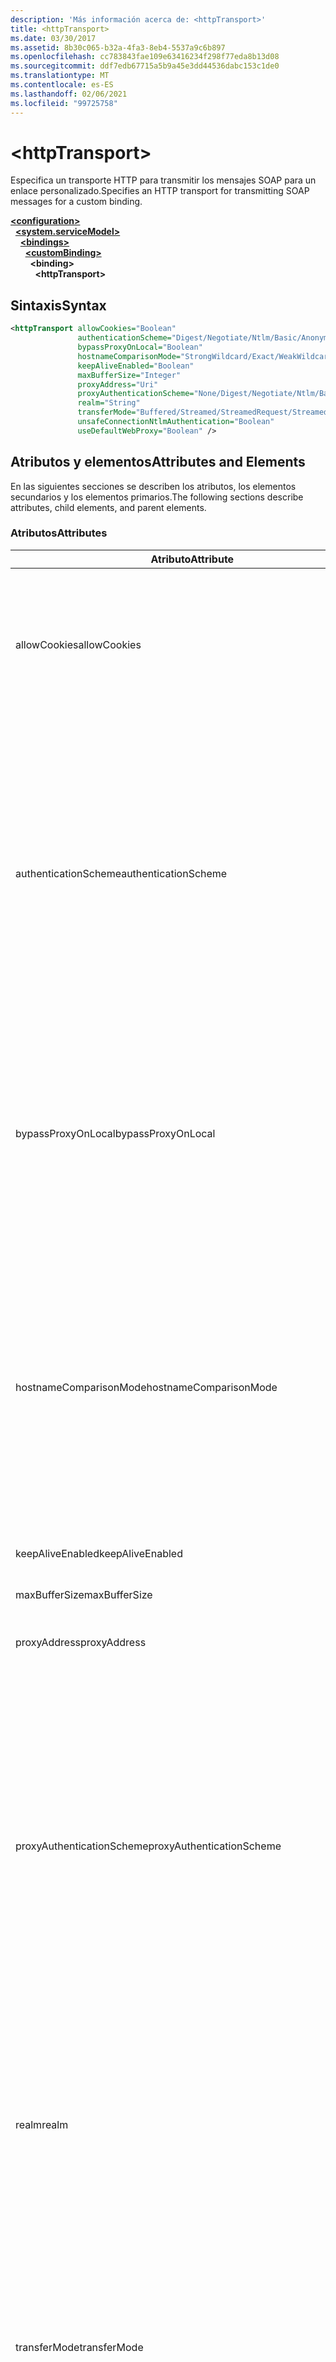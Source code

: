 ```yaml
---
description: 'Más información acerca de: <httpTransport>'
title: <httpTransport>
ms.date: 03/30/2017
ms.assetid: 8b30c065-b32a-4fa3-8eb4-5537a9c6b897
ms.openlocfilehash: cc783843fae109e63416234f298f77eda8b13d08
ms.sourcegitcommit: ddf7edb67715a5b9a45e3dd44536dabc153c1de0
ms.translationtype: MT
ms.contentlocale: es-ES
ms.lasthandoff: 02/06/2021
ms.locfileid: "99725758"
---
```

# \<httpTransport>

<span data-ttu-id="9a676-102">Especifica un transporte HTTP para transmitir los mensajes SOAP para un enlace personalizado.</span><span class="sxs-lookup"><span data-stu-id="9a676-102">Specifies an HTTP transport for transmitting SOAP messages for a custom binding.</span></span>  
  
[**\<configuration>**](../configuration-element.md)\
&nbsp;&nbsp;[**\<system.serviceModel>**](system-servicemodel.md)\
&nbsp;&nbsp;&nbsp;&nbsp;[**\<bindings>**](bindings.md)\
&nbsp;&nbsp;&nbsp;&nbsp;&nbsp;&nbsp;[**\<customBinding>**](custombinding.md)\
&nbsp;&nbsp;&nbsp;&nbsp;&nbsp;&nbsp;&nbsp;&nbsp;**\<binding>**\
&nbsp;&nbsp;&nbsp;&nbsp;&nbsp;&nbsp;&nbsp;&nbsp;&nbsp;&nbsp;**\<httpTransport>**  
  
## <a name="syntax"></a><span data-ttu-id="9a676-103">Sintaxis</span><span class="sxs-lookup"><span data-stu-id="9a676-103">Syntax</span></span>  
  
```xml  
<httpTransport allowCookies="Boolean"
               authenticationScheme="Digest/Negotiate/Ntlm/Basic/Anonymous"
               bypassProxyOnLocal="Boolean"
               hostnameComparisonMode="StrongWildcard/Exact/WeakWildcard"
               keepAliveEnabled="Boolean"
               maxBufferSize="Integer"
               proxyAddress="Uri"
               proxyAuthenticationScheme="None/Digest/Negotiate/Ntlm/Basic/Anonymous"
               realm="String"
               transferMode="Buffered/Streamed/StreamedRequest/StreamedResponse"
               unsafeConnectionNtlmAuthentication="Boolean"
               useDefaultWebProxy="Boolean" />
```  
  
## <a name="attributes-and-elements"></a><span data-ttu-id="9a676-104">Atributos y elementos</span><span class="sxs-lookup"><span data-stu-id="9a676-104">Attributes and Elements</span></span>  

 <span data-ttu-id="9a676-105">En las siguientes secciones se describen los atributos, los elementos secundarios y los elementos primarios.</span><span class="sxs-lookup"><span data-stu-id="9a676-105">The following sections describe attributes, child elements, and parent elements.</span></span>  
  
### <a name="attributes"></a><span data-ttu-id="9a676-106">Atributos</span><span class="sxs-lookup"><span data-stu-id="9a676-106">Attributes</span></span>  
  
|<span data-ttu-id="9a676-107">Atributo</span><span class="sxs-lookup"><span data-stu-id="9a676-107">Attribute</span></span>|<span data-ttu-id="9a676-108">Descripción</span><span class="sxs-lookup"><span data-stu-id="9a676-108">Description</span></span>|  
|---------------|-----------------|  
|<span data-ttu-id="9a676-109">allowCookies</span><span class="sxs-lookup"><span data-stu-id="9a676-109">allowCookies</span></span>|<span data-ttu-id="9a676-110">Un valor booleano que especifica si el cliente acepta las cookies y las propaga en solicitudes futuras.</span><span class="sxs-lookup"><span data-stu-id="9a676-110">A Boolean value that specifies whether the client accepts cookies and propagates them on future requests.</span></span> <span data-ttu-id="9a676-111">De manera predeterminada, es `false`.</span><span class="sxs-lookup"><span data-stu-id="9a676-111">The default is `false`.</span></span><br /><br /> <span data-ttu-id="9a676-112">Puede usar este atributo al interactuar con los servicios Web ASMX que utilizan cookies.</span><span class="sxs-lookup"><span data-stu-id="9a676-112">You can use this attribute when you interact with ASMX Web services that use cookies.</span></span> <span data-ttu-id="9a676-113">De esta manera, puede estar seguro de que las cookies devueltas del servidor se copian automáticamente en todas las solicitudes de cliente futuras para ese servicio.</span><span class="sxs-lookup"><span data-stu-id="9a676-113">In this way, you can be sure that the cookies returned from the server are automatically copied to all future client requests for that service.</span></span>|  
|<span data-ttu-id="9a676-114">authenticationScheme</span><span class="sxs-lookup"><span data-stu-id="9a676-114">authenticationScheme</span></span>|<span data-ttu-id="9a676-115">Especifica el protocolo utilizado para autenticar solicitudes de cliente que son procesadas por un agente de escucha HTTP.</span><span class="sxs-lookup"><span data-stu-id="9a676-115">Specifies the protocol used to authenticate client requests being processed by an HTTP listener.</span></span> <span data-ttu-id="9a676-116">Los valores válidos incluyen los siguientes:</span><span class="sxs-lookup"><span data-stu-id="9a676-116">Valid values include the following:</span></span><br /><br /> <span data-ttu-id="9a676-117">-Digest: especifica la autenticación implícita.</span><span class="sxs-lookup"><span data-stu-id="9a676-117">-   Digest: Specifies digest authentication.</span></span><br /><span data-ttu-id="9a676-118">-Negotiate: negocia con el cliente para determinar el esquema de autenticación.</span><span class="sxs-lookup"><span data-stu-id="9a676-118">-   Negotiate: Negotiates with the client to determine the authentication scheme.</span></span> <span data-ttu-id="9a676-119">Si cliente y el servidor son compatibles con Kerberos, se utiliza; de lo contrario, se utiliza NTLM.</span><span class="sxs-lookup"><span data-stu-id="9a676-119">If both client and server support Kerberos, it is used; otherwise, NTLM is used.</span></span><br /><span data-ttu-id="9a676-120">-NTLM: especifica la autenticación NTLM.</span><span class="sxs-lookup"><span data-stu-id="9a676-120">-   Ntlm: Specifies NTLM authentication.</span></span><br /><span data-ttu-id="9a676-121">-Basic: especifica la autenticación básica.</span><span class="sxs-lookup"><span data-stu-id="9a676-121">-   Basic: Specifies basic authentication.</span></span><br /><span data-ttu-id="9a676-122">-Anonymous: especifica la autenticación anónima.</span><span class="sxs-lookup"><span data-stu-id="9a676-122">-   Anonymous: Specifies anonymous authentication.</span></span><br /><br /> <span data-ttu-id="9a676-123">El valor predeterminado es Anonymous.</span><span class="sxs-lookup"><span data-stu-id="9a676-123">The default is Anonymous.</span></span> <span data-ttu-id="9a676-124">Este atributo es del tipo <xref:System.Net.AuthenticationSchemes>.</span><span class="sxs-lookup"><span data-stu-id="9a676-124">This attribute is of type <xref:System.Net.AuthenticationSchemes>.</span></span> <span data-ttu-id="9a676-125">Se puede establecer este atributo sólo una vez.</span><span class="sxs-lookup"><span data-stu-id="9a676-125">This attribute can only be set once.</span></span>|  
|<span data-ttu-id="9a676-126">bypassProxyOnLocal</span><span class="sxs-lookup"><span data-stu-id="9a676-126">bypassProxyOnLocal</span></span>|<span data-ttu-id="9a676-127">Valor de tipo booleano que indica si se omitirá el servidor proxy para las direcciones locales.</span><span class="sxs-lookup"><span data-stu-id="9a676-127">A Boolean value that indicates whether to bypass the proxy server for local addresses.</span></span> <span data-ttu-id="9a676-128">De manera predeterminada, es `false`.</span><span class="sxs-lookup"><span data-stu-id="9a676-128">The default is `false`.</span></span><br /><br /> <span data-ttu-id="9a676-129">Una dirección local es la que está en la LAN local o intranet.</span><span class="sxs-lookup"><span data-stu-id="9a676-129">A local address is one that is on the local LAN or intranet.</span></span><br /><br /> <span data-ttu-id="9a676-130">Windows Communication Foundation (WCF) siempre omite el proxy si la dirección de servicio comienza con `http://localhost` .</span><span class="sxs-lookup"><span data-stu-id="9a676-130">Windows Communication Foundation (WCF) always ignores the proxy if the service address begins with `http://localhost`.</span></span><br /><br /> <span data-ttu-id="9a676-131">Debería utilizar el nombre del host en lugar del localhost si desea que los clientes pasen por un proxy al comunicarse con los servicios en el mismo equipo.</span><span class="sxs-lookup"><span data-stu-id="9a676-131">You should use the host name rather than localhost if you want clients to go through a proxy when talking to services on the same machine.</span></span>|  
|<span data-ttu-id="9a676-132">hostnameComparisonMode</span><span class="sxs-lookup"><span data-stu-id="9a676-132">hostnameComparisonMode</span></span>|<span data-ttu-id="9a676-133">Especifica el modo de comparación de nombres de host HTTP usado para analizar los URI.</span><span class="sxs-lookup"><span data-stu-id="9a676-133">Specifies the HTTP hostname comparison mode used to parse URIs.</span></span> <span data-ttu-id="9a676-134">Los valores válidos son</span><span class="sxs-lookup"><span data-stu-id="9a676-134">Valid values are,</span></span><br /><br /> <span data-ttu-id="9a676-135">-StrongWildcard: ("+") coincide con todos los nombres de host posibles en el contexto del esquema especificado, el puerto y el URI relativo.</span><span class="sxs-lookup"><span data-stu-id="9a676-135">-   StrongWildcard: ("+") matches all possible hostnames in the context of the specified scheme, port and relative URI.</span></span><br /><span data-ttu-id="9a676-136">-Exact: sin caracteres comodín</span><span class="sxs-lookup"><span data-stu-id="9a676-136">-   Exact: no wildcards</span></span><br /><span data-ttu-id="9a676-137">-WeakWildcard: (" \* ") coincide con todos los nombres de host posibles en el contexto del esquema especificado, el puerto y los URI relativos que no se han encontrado explícitamente o a través del mecanismo de comodín seguro.</span><span class="sxs-lookup"><span data-stu-id="9a676-137">-   WeakWildcard: ("\*") matches all possible hostname in the context of the specified scheme, port and relative UIR that have not been matched explicitly or through the strong wildcard mechanism.</span></span><br /><br /> <span data-ttu-id="9a676-138">Este atributo es del tipo <xref:System.ServiceModel.HostNameComparisonMode>.</span><span class="sxs-lookup"><span data-stu-id="9a676-138">This attribute is of type <xref:System.ServiceModel.HostNameComparisonMode>.</span></span> <span data-ttu-id="9a676-139">De manera predeterminada, es <xref:System.ServiceModel.HostNameComparisonMode.StrongWildcard>.</span><span class="sxs-lookup"><span data-stu-id="9a676-139">The default is <xref:System.ServiceModel.HostNameComparisonMode.StrongWildcard>.</span></span>|  
|<span data-ttu-id="9a676-140">keepAliveEnabled</span><span class="sxs-lookup"><span data-stu-id="9a676-140">keepAliveEnabled</span></span>|<span data-ttu-id="9a676-141">Un valor booleano que especifica si se debe establecer una conexión continua con el recurso de Internet.</span><span class="sxs-lookup"><span data-stu-id="9a676-141">A Boolean value that specifies whether to make a persistent connection to the internet resource.</span></span>|  
|<span data-ttu-id="9a676-142">maxBufferSize</span><span class="sxs-lookup"><span data-stu-id="9a676-142">maxBufferSize</span></span>|<span data-ttu-id="9a676-143">Un entero positivo que especifica el tamaño máximo del búfer.</span><span class="sxs-lookup"><span data-stu-id="9a676-143">A positive integer that specifies the maximum size of the buffer.</span></span> <span data-ttu-id="9a676-144">El valor predeterminado es 524288.</span><span class="sxs-lookup"><span data-stu-id="9a676-144">The default is 524288</span></span>|  
|<span data-ttu-id="9a676-145">proxyAddress</span><span class="sxs-lookup"><span data-stu-id="9a676-145">proxyAddress</span></span>|<span data-ttu-id="9a676-146">Un URI que especifica la dirección del proxy HTTP.</span><span class="sxs-lookup"><span data-stu-id="9a676-146">A URI that specifies the address of the HTTP proxy.</span></span> <span data-ttu-id="9a676-147">Si `useSystemWebProxy` es `true`, este valor debe ser `null`.</span><span class="sxs-lookup"><span data-stu-id="9a676-147">If `useSystemWebProxy` is `true`, this setting must be `null`.</span></span> <span data-ttu-id="9a676-148">De manera predeterminada, es `null`.</span><span class="sxs-lookup"><span data-stu-id="9a676-148">The default is `null`.</span></span>|  
|<span data-ttu-id="9a676-149">proxyAuthenticationScheme</span><span class="sxs-lookup"><span data-stu-id="9a676-149">proxyAuthenticationScheme</span></span>|<span data-ttu-id="9a676-150">Especifica el protocolo utilizado para autenticar solicitudes de cliente que son procesadas por un proxy HTTP.</span><span class="sxs-lookup"><span data-stu-id="9a676-150">Specifies the protocol used for authenticating client requests being processed by an HTTP proxy.</span></span> <span data-ttu-id="9a676-151">Los valores válidos incluyen los siguientes:</span><span class="sxs-lookup"><span data-stu-id="9a676-151">Valid values include the following:</span></span><br /><br /> <span data-ttu-id="9a676-152">-None: no se realiza ninguna autenticación.</span><span class="sxs-lookup"><span data-stu-id="9a676-152">-   None: No authentication is performed.</span></span><br /><span data-ttu-id="9a676-153">-Digest: especifica la autenticación implícita.</span><span class="sxs-lookup"><span data-stu-id="9a676-153">-   Digest: Specifies digest authentication.</span></span><br /><span data-ttu-id="9a676-154">-Negotiate: negocia con el cliente para determinar el esquema de autenticación.</span><span class="sxs-lookup"><span data-stu-id="9a676-154">-   Negotiate: Negotiates with the client to determine the authentication scheme.</span></span> <span data-ttu-id="9a676-155">Si cliente y el servidor son compatibles con Kerberos, se utiliza; de lo contrario, se utiliza NTLM.</span><span class="sxs-lookup"><span data-stu-id="9a676-155">If both client and server support Kerberos, it is used; otherwise, NTLM is used.</span></span><br /><span data-ttu-id="9a676-156">-NTLM: especifica la autenticación NTLM.</span><span class="sxs-lookup"><span data-stu-id="9a676-156">-   Ntlm: Specifies NTLM authentication.</span></span><br /><span data-ttu-id="9a676-157">-Basic: especifica la autenticación básica.</span><span class="sxs-lookup"><span data-stu-id="9a676-157">-   Basic: Specifies basic authentication.</span></span><br /><span data-ttu-id="9a676-158">-Anonymous: especifica la autenticación anónima.</span><span class="sxs-lookup"><span data-stu-id="9a676-158">-   Anonymous: Specifies anonymous authentication.</span></span><br /><br /> <span data-ttu-id="9a676-159">El valor predeterminado es Anonymous.</span><span class="sxs-lookup"><span data-stu-id="9a676-159">The default is Anonymous.</span></span> <span data-ttu-id="9a676-160">Este atributo es del tipo <xref:System.Net.AuthenticationSchemes>.</span><span class="sxs-lookup"><span data-stu-id="9a676-160">This attribute is of type <xref:System.Net.AuthenticationSchemes>.</span></span> <span data-ttu-id="9a676-161">Tenga en cuenta que <xref:System.Net.AuthenticationSchemes.IntegratedWindowsAuthentication?displayProperty=nameWithType> no se admite.</span><span class="sxs-lookup"><span data-stu-id="9a676-161">Note that <xref:System.Net.AuthenticationSchemes.IntegratedWindowsAuthentication?displayProperty=nameWithType> is not supported.</span></span>|  
|<span data-ttu-id="9a676-162">realm</span><span class="sxs-lookup"><span data-stu-id="9a676-162">realm</span></span>|<span data-ttu-id="9a676-163">Una cadena que especifica el dominio kerberos que se utilizará en el proxy/servidor.</span><span class="sxs-lookup"><span data-stu-id="9a676-163">A string that specifies the realm to use on the proxy/server.</span></span> <span data-ttu-id="9a676-164">El valor predeterminado es una cadena vacía.</span><span class="sxs-lookup"><span data-stu-id="9a676-164">The default is an empty string.</span></span><br /><br /> <span data-ttu-id="9a676-165">Los servidores usan los dominios para particionar recursos protegidos.</span><span class="sxs-lookup"><span data-stu-id="9a676-165">Servers use realms to partition protected resources.</span></span> <span data-ttu-id="9a676-166">Cada partición puede tener su propio esquema de autenticación y/o base de datos de autorización.</span><span class="sxs-lookup"><span data-stu-id="9a676-166">Each partition can have its own authentication scheme and/or authorization database.</span></span> <span data-ttu-id="9a676-167">Los dominios sólo se utilizan para la autenticación básica e implícita.</span><span class="sxs-lookup"><span data-stu-id="9a676-167">Realms are used only for basic and digest authentication.</span></span> <span data-ttu-id="9a676-168">Cuando un cliente se autentica correctamente, la autenticación es válida para todos los recursos de un dominio kerberos determinado.</span><span class="sxs-lookup"><span data-stu-id="9a676-168">After a client successfully authenticates, the authentication is valid for all resources in a given realm.</span></span> <span data-ttu-id="9a676-169">Para obtener una descripción detallada de los territorios, consulte RFC 2617 en el [sitio web de IETF](https://www.ietf.org).</span><span class="sxs-lookup"><span data-stu-id="9a676-169">For a detailed description of realms, see RFC 2617 at the [IETF website](https://www.ietf.org).</span></span>|  
|<span data-ttu-id="9a676-170">transferMode</span><span class="sxs-lookup"><span data-stu-id="9a676-170">transferMode</span></span>|<span data-ttu-id="9a676-171">Especifica si los mensajes se almacenan en búfer, se transmiten o si son una solicitud o una respuesta.</span><span class="sxs-lookup"><span data-stu-id="9a676-171">Specifies whether messages are buffered or streamed or a request or response.</span></span> <span data-ttu-id="9a676-172">Los valores válidos incluyen los siguientes:</span><span class="sxs-lookup"><span data-stu-id="9a676-172">Valid values include the following:</span></span><br /><br /> <span data-ttu-id="9a676-173">-Buffered: los mensajes de solicitud y respuesta se almacenan en búfer.</span><span class="sxs-lookup"><span data-stu-id="9a676-173">-   Buffered: The request and response messages are buffered.</span></span><br /><span data-ttu-id="9a676-174">-Streamed: los mensajes de solicitud y respuesta se transmiten por secuencias.</span><span class="sxs-lookup"><span data-stu-id="9a676-174">-   Streamed: The request and response messages are streamed.</span></span><br /><span data-ttu-id="9a676-175">-StreamedRequest: se transmite el mensaje de solicitud y se almacena en búfer el mensaje de respuesta.</span><span class="sxs-lookup"><span data-stu-id="9a676-175">-   StreamedRequest: The request message is streamed and the response message is buffered.</span></span><br /><span data-ttu-id="9a676-176">-StreamedResponse: el mensaje de solicitud se almacena en búfer y se transmite el mensaje de respuesta.</span><span class="sxs-lookup"><span data-stu-id="9a676-176">-   StreamedResponse: The request message is buffered and the response message is streamed.</span></span><br /><br /> <span data-ttu-id="9a676-177">El valor predeterminado es Buffered.</span><span class="sxs-lookup"><span data-stu-id="9a676-177">The default is Buffered.</span></span> <span data-ttu-id="9a676-178">Este atributo es del tipo <xref:System.ServiceModel.TransferMode>.</span><span class="sxs-lookup"><span data-stu-id="9a676-178">This attribute is of type <xref:System.ServiceModel.TransferMode> .</span></span>|  
|<span data-ttu-id="9a676-179">unsafeConnectionNtlmAuthentication</span><span class="sxs-lookup"><span data-stu-id="9a676-179">unsafeConnectionNtlmAuthentication</span></span>|<span data-ttu-id="9a676-180">Un valor booleano que especifica si la conexión compartida no segura está habilitada en el servidor.</span><span class="sxs-lookup"><span data-stu-id="9a676-180">A Boolean value that specifies whether Unsafe Connection Sharing is enabled on the server.</span></span> <span data-ttu-id="9a676-181">De manera predeterminada, es `false`.</span><span class="sxs-lookup"><span data-stu-id="9a676-181">The default is `false`.</span></span> <span data-ttu-id="9a676-182">Si está habilitado, la autenticación NTLM se realiza una vez en cada conexión TCP.</span><span class="sxs-lookup"><span data-stu-id="9a676-182">If enabled, NTLM authentication is performed once on each TCP connection.</span></span>|  
|<span data-ttu-id="9a676-183">useDefaultWebProxy</span><span class="sxs-lookup"><span data-stu-id="9a676-183">useDefaultWebProxy</span></span>|<span data-ttu-id="9a676-184">Un valor que especifica si se utiliza la configuración del proxy del equipo en lugar de la configuración específica del usuario.</span><span class="sxs-lookup"><span data-stu-id="9a676-184">A Boolean value that specifies whether the machine-wide proxy settings are used rather than the user specific settings.</span></span> <span data-ttu-id="9a676-185">De manera predeterminada, es `true`.</span><span class="sxs-lookup"><span data-stu-id="9a676-185">The default is `true`.</span></span>|  
  
### <a name="child-elements"></a><span data-ttu-id="9a676-186">Elementos secundarios</span><span class="sxs-lookup"><span data-stu-id="9a676-186">Child Elements</span></span>  

 <span data-ttu-id="9a676-187">None</span><span class="sxs-lookup"><span data-stu-id="9a676-187">None</span></span>  
  
### <a name="parent-elements"></a><span data-ttu-id="9a676-188">Elementos primarios</span><span class="sxs-lookup"><span data-stu-id="9a676-188">Parent Elements</span></span>  
  
|<span data-ttu-id="9a676-189">Elemento</span><span class="sxs-lookup"><span data-stu-id="9a676-189">Element</span></span>|<span data-ttu-id="9a676-190">Descripción</span><span class="sxs-lookup"><span data-stu-id="9a676-190">Description</span></span>|  
|-------------|-----------------|  
|[\<binding>](bindings.md)|<span data-ttu-id="9a676-191">Define todas las funcionalidades de enlace del enlace personalizado.</span><span class="sxs-lookup"><span data-stu-id="9a676-191">Defines all binding capabilities of the custom binding.</span></span>|  
  
## <a name="remarks"></a><span data-ttu-id="9a676-192">Observaciones</span><span class="sxs-lookup"><span data-stu-id="9a676-192">Remarks</span></span>  

 <span data-ttu-id="9a676-193">El elemento `httpTransport` es el punto inicial para crear un enlace personalizado que implementa el protocolo de transporte HTTP.</span><span class="sxs-lookup"><span data-stu-id="9a676-193">The `httpTransport` element is the starting point for creating a custom binding that implements the HTTP transport protocol.</span></span> <span data-ttu-id="9a676-194">HTTP es el transporte primario utilizado para fines de interoperabilidad.</span><span class="sxs-lookup"><span data-stu-id="9a676-194">HTTP is the primary transport used for interoperability purposes.</span></span> <span data-ttu-id="9a676-195">El Windows Communication Foundation (WCF) admite este transporte para garantizar la interoperabilidad con otras pilas de servicios web que no son de WCF.</span><span class="sxs-lookup"><span data-stu-id="9a676-195">This transport is supported by the Windows Communication Foundation (WCF) to ensure interoperability with other non-WCF Web services stacks.</span></span>  
  
## <a name="see-also"></a><span data-ttu-id="9a676-196">Vea también</span><span class="sxs-lookup"><span data-stu-id="9a676-196">See also</span></span>

- <xref:System.ServiceModel.Configuration.HttpTransportElement>
- <xref:System.ServiceModel.Channels.HttpTransportBindingElement>
- <xref:System.ServiceModel.Channels.TransportBindingElement>
- <xref:System.ServiceModel.Channels.CustomBinding>
- [<span data-ttu-id="9a676-197">Transportes</span><span class="sxs-lookup"><span data-stu-id="9a676-197">Transports</span></span>](../../../wcf/feature-details/transports.md)
- [<span data-ttu-id="9a676-198">Elección del transporte</span><span class="sxs-lookup"><span data-stu-id="9a676-198">Choosing a Transport</span></span>](../../../wcf/feature-details/choosing-a-transport.md)
- [<span data-ttu-id="9a676-199">Enlaces</span><span class="sxs-lookup"><span data-stu-id="9a676-199">Bindings</span></span>](../../../wcf/bindings.md)
- [<span data-ttu-id="9a676-200">Extensión de enlaces</span><span class="sxs-lookup"><span data-stu-id="9a676-200">Extending Bindings</span></span>](../../../wcf/extending/extending-bindings.md)
- [<span data-ttu-id="9a676-201">Enlaces personalizados</span><span class="sxs-lookup"><span data-stu-id="9a676-201">Custom Bindings</span></span>](../../../wcf/extending/custom-bindings.md)
- [\<customBinding>](custombinding.md)
